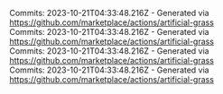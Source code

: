Commits: 2023-10-21T04:33:48.216Z - Generated via https://github.com/marketplace/actions/artificial-grass
<br>
Commits: 2023-10-21T04:33:48.216Z - Generated via https://github.com/marketplace/actions/artificial-grass
<br>
Commits: 2023-10-21T04:33:48.216Z - Generated via https://github.com/marketplace/actions/artificial-grass
<br>
Commits: 2023-10-21T04:33:48.216Z - Generated via https://github.com/marketplace/actions/artificial-grass
<br>
